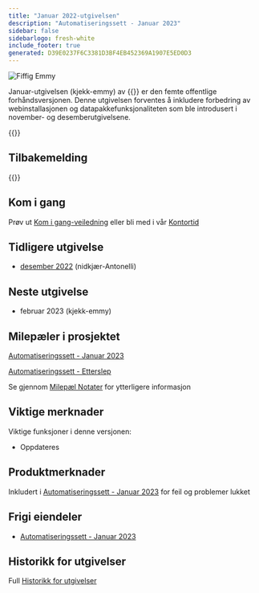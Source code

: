 ```yaml
---
title: "Januar 2022-utgivelsen"
description: "Automatiseringssett - Januar 2023"
sidebar: false
sidebarlogo: fresh-white
include_footer: true
generated: D39E0237F6C3381D3BF4EB452369A1907E5ED0D3
---
```


<div class="optional">

![Fiffig Emmy](/images/nifty-emmy.png)

Januar-utgivelsen (kjekk-emmy) av {{<product-name>}} er den femte offentlige forhåndsversjonen. Denne utgivelsen forventes å inkludere forbedring av webinstallasjonen og datapakkefunksjonaliteten som ble introdusert i november- og desemberutgivelsene.

</div>

<div class="optional">

{{<presentationStyles>}}

## Tilbakemelding

{{<questions name="/content/nb/releases/january-2023.json" completed="Takk for at du gir tilbakemelding" showNavigationButtons="false" locale="nb">}}

</div>

<div class="optional">

## Kom i gang

Prøv ut [Kom i gang-veiledning](/nb/get-started) eller bli med i vår [Kontortid](/nb/office-hours)

## Tidligere utgivelse

- [desember 2022](/nb/releases/december-2022) (nidkjær-Antonelli)

## Neste utgivelse

- februar 2023 (kjekk-emmy)

## Milepæler i prosjektet

[Automatiseringssett - Januar 2023](https://github.com/orgs/microsoft/projects/486/views/9)

[Automatiseringssett - Etterslep](https://github.com/orgs/microsoft/projects/486/views/1)

Se gjennom [Milepæl Notater](/nb/releases/milestones) for ytterligere informasjon

## Viktige merknader

Viktige funksjoner i denne versjonen:

- Oppdateres

## Produktmerknader

Inkludert i [Automatiseringssett - Januar 2023](https://github.com/microsoft/powercat-automation-kit/releases/tag/AutomationKit-January2023) for feil og problemer lukket

## Frigi eiendeler

- [Automatiseringssett - Januar 2023](https://github.com/microsoft/powercat-automation-kit/releases/tag/AutomationKit-January2023)

## Historikk for utgivelser

Full [Historikk for utgivelser](/nb/releases)

</div>
